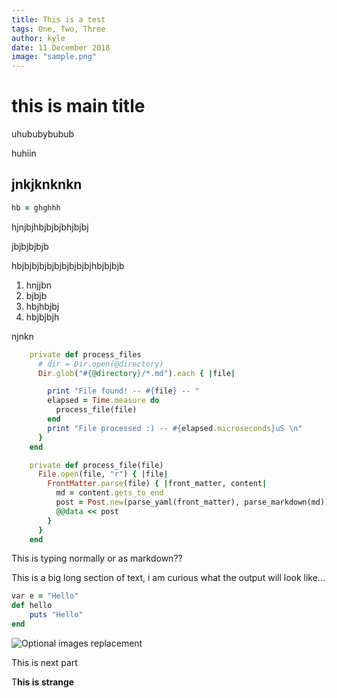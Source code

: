 ```yaml
---
title: This is a test
tags: One, Two, Three
author: kyle
date: 11 December 2018
image: "sample.png"
---
```


# this is main title

uhububybubub

huhiin

## jnkjknknkn

```ruby
hb = ghghhh
```



hjnjbjhbjbjbjbhjbjbj

jbjbjbjbjb

hbjbjbjbjbjbjbjbjbjbjhbjbjbjb

1. hnjjbn
2. bjbjb
3. hbjhbjbj
4. hbjbjbjh

njnkn

```ruby
    private def process_files
      # dir = Dir.open(@directory)
      Dir.glob("#{@directory}/*.md").each { |file|

        print "File found! -- #{file} -- "
        elapsed = Time.measure do
          process_file(file)
        end
        print "File processed :) -- #{elapsed.microseconds}uS \n"
      }
    end

    private def process_file(file)
      File.open(file, "r") { |file|
        FrontMatter.parse(file) { |front_matter, content|
          md = content.gets_to_end
          post = Post.new(parse_yaml(front_matter), parse_markdown(md))
          @@data << post
        }
      }
    end
```





This is typing normally or as markdown??

This is a big long section of text, i am curious what the output will look like...

```Ruby
var e = "Hello"
def hello 
    puts "Hello"
end
```

![](\images\0CFAAA9D-DBF1-4EB7-8353-A0FCA6768F14.jpg "Optional images replacement")





This is next part





T**his is strange**